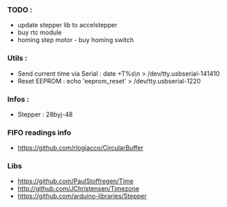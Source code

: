 ### TODO :
- update stepper lib to accelstepper
- buy rtc module
- homing step motor - buy homing switch

### Utils :
- Send current time via Serial : date +T%s\n > /dev/tty.usbserial-141410
- Reset EEPROM : echo 'eeprom_reset' > /dev/tty.usbserial-1220

### Infos :
- Stepper : 28byj-48

### FIFO readings info
- https://github.com/rlogiacco/CircularBuffer

### Libs 

- https://github.com/PaulStoffregen/Time
- http://github.com/JChristensen/Timezone
- https://github.com/arduino-libraries/Stepper
